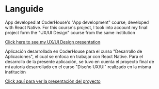 # Languide
App developed at CoderHouse's "App development" course, developed with React Native.
For this course's project, I took into account my final project form the  "UX/UI Design" course from the same institution

[Click here to see my UX/UI Design presentation](https://docs.google.com/presentation/d/18vkpTb0cHoEvN6I7j_W56dJYeZUxLTb-/edit?usp=sharing&ouid=111575970559965726607&rtpof=true&sd=true)


Aplicación desarrollada en CoderHouse para el curso "Desarrollo de Aplicaciones", el cual se enfoca en trabajar con React Native.
Para el desarrollo de la presente aplicación, se tuvo en cuenta el proyecto final de mi autoría desarrollado en el curso "Diseño UX/UI" realizado en la misma institución

[Click aquí para ver la presentación del proyecto](https://docs.google.com/presentation/d/18vkpTb0cHoEvN6I7j_W56dJYeZUxLTb-/edit?usp=sharing&ouid=111575970559965726607&rtpof=true&sd=true)
